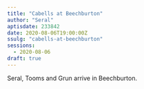 ```yaml
---
title: "Cabells at Beechburton"
author: "Seral"
aptisdate: 233842
date: 2020-08-06T19:00:00Z
ssulg: "cabells-at-beechburton"
sessions:
  - 2020-08-06
draft: true
---
```


Seral, Tooms and Grun arrive in Beechburton.
